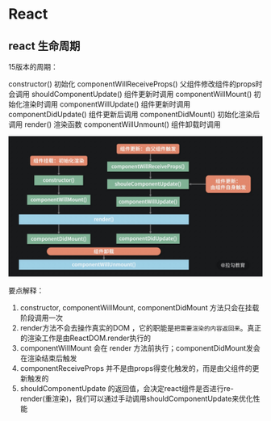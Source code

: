 # React

## react 生命周期
15版本的周期：

constructor() 初始化
componentWillReceiveProps() 父组件修改组件的props时会调用
shouldComponentUpdate() 组件更新时调用
componentWillMount() 初始化渲染时调用
componentWillUpdate() 组件更新时调用
componentDidUpdate() 组件更新后调用
componentDidMount() 初始化渲染后调用
render() 渲染函数
componentWillUnmount() 组件卸载时调用

<img src="https://raw.githubusercontent.com/greatWeber/Ask-questions-every-day/master/images/20201117203136.jpg" alt="banner" width="600px">

要点解释：
1. constructor, componentWillMount, componentDidMount 方法只会在挂载阶段调用一次
2. render方法不会去操作真实的DOM ，它的职能是`把需要渲染的内容返回来`。真正的渲染工作是由ReactDOM.render执行的
3. componentWillMount 会在 render 方法前执行；componentDidMount发会在渲染结束后触发
4. componentReceiveProps 并不是由props得变化触发的，而是由父组件的更新触发的
5. shouldComponentUpdate 的返回值，会决定react组件是否进行re-render(重渲染)，我们可以通过手动调用shouldComponentUpdate来优化性能
